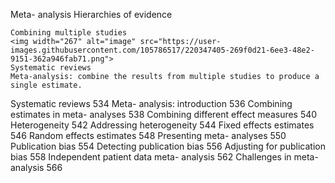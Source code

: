 Meta- analysis
Hierarchies of evidence

    Combining multiple studies        
    <img width="267" alt="image" src="https://user-images.githubusercontent.com/105786517/220347405-269f0d21-6ee3-48e2-9151-362a946fab71.png">       
    Systematic reviews
    Meta-analysis: combine the results from multiple studies to produce a single estimate.
  





















Systematic reviews 534
Meta- analysis: introduction 536
Combining estimates in meta- analyses 538
Combining different effect measures 540
Heterogeneity 542
Addressing heterogeneity 544
Fixed effects estimates 546
Random effects estimates 548
Presenting meta- analyses 550
Publication bias 554
Detecting publication bias 556
Adjusting for publication bias 558
Independent patient data meta- analysis 562
Challenges in meta- analysis 566
